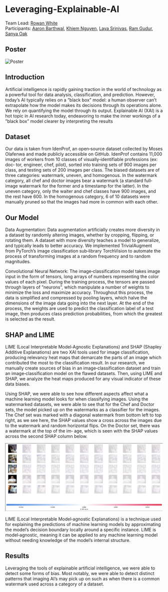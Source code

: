 # Leveraging-Explainable-AI

Team Lead: [Rowan White]()  
Participants: [Aaron Barthwal](), [Khiem Nguyen](), [Laya Srinivas](), [Ram Gudur](), [Sanya Oak]()

## Poster
![Poster](./Poster.png)

## Introduction
Artificial intelligence is rapidly gaining traction in the world of technology as a powerful tool for data analysis, classification, and prediction. However, today’s AI typically relies on a ”black box” model: a human observer can’t extrapolate how the model makes its decisions through its operations alone. We rely on quantifying the model through its output. Explainable AI (XAI) is a hot topic in AI research today, endeavoring to make the inner workings of a ”black box” model clearer by interpreting the results

## Dataset
Our data is taken from IdenProf, an open‐source dataset collected by Moses Olafenwa and made publicly accessible on GitHub. IdenProf contains 11,000 images of workers from 10 classes of visually‐identifiable professions (ex: doc‐ tor, engineer, chef, pilot), sorted into training sets of 900 images per class, and testing sets of 200 images per class. The biased datasets are of three categories: watermark, uneven, and homogenous. In the watermark category, all chef and doctor images bear a watermark (a standard full‐image watermark for the former and a timestamp for the latter). In the uneven category, only the waiter and chef classes have 900 images, and the rest have 600. In the homogenous category, 6 of 10 datasets were manually pruned so that the images had more in common with each other.

## Our Model
Data Augmentation: Data augmentation artificially creates more diversity in a dataset by randomly altering images, whether by cropping, flipping, or rotating them. A dataset with more diversity teaches a model to generalize, and typically leads to better accuracy. We implemented TrivialAugment from PyTorch’s image classification sub‐library TorchVision to automate the process of transforming images at a random frequency and to random magnitudes.

Convolutional Neural Network: The image‐classification model takes image input in the form of tensors, long arrays of numbers representing the color values of each pixel. During the training process, the tensors are passed through layers of ”neurons”, which manipulate a number of weights to minimize the loss and maximize accuracy. Throughout this process, the data is simplified and compressed by pooling layers, which halve the dimensions of the image data going into the next layer. At the end of the process, the weights are used to predict the classification label of a test image, then produces class prediction probabilities, from which the greatest is selected as the result.

## SHAP and LIME
LIME (Local Interpretable Model‐Agnostic Explanations) and SHAP (Shapley Additive Explanations) are two XAI tools used for image classification, producing relevancy heat maps that demarcate the parts of an image which contributed the most to the classification result. In our research, we manually create sources of bias in an image‐classification dataset and train an image‐classification model on the flawed datasets. Then, using LIME and SHAP, we analyze the heat maps produced for any visual indicator of these data biases.

Using SHAP, we were able to see how different aspects affect what a machine learning model looks for when classifying images. Using the watermarked datasets, we were able to see that for the Chef and Doctor sets, the model picked up on the watermarks as a classifier for the images. The Chef set was marked with a diagonal watermark from bottom left to top right, as we see here, the SHAP values show a cross across the images due to the watermark and random horizontal flips. On the Doctor set, there was a watermark at the top of the im‐ age, which is seen with the SHAP values across the second SHAP column below.

![SHAP image](./SHAP.png)

LIME (Local Interpretable Model‐agnostic Explanations) is a technique used for explaining the predictions of machine learning models by approximating the model’s decision boundary locally around a specific instance. LIME is model‐agnostic, meaning it can be applied to any machine learning model without needing knowledge of the model’s internal structure.

## Results
Leveraging the tools of explainable artificial intelligence, we were able to detect some forms of bias. Most notably, we were able to detect distinct patterns that imaging AI’s may pick up on such as when there is a common watermark used across a category of a dataset.
